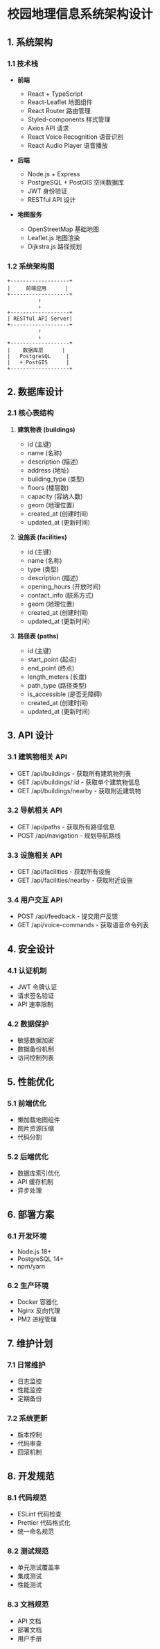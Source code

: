 # 校园地理信息系统架构设计

## 1. 系统架构

### 1.1 技术栈
- **前端**
  - React + TypeScript
  - React-Leaflet 地图组件
  - React Router 路由管理
  - Styled-components 样式管理
  - Axios API 请求
  - React Voice Recognition 语音识别
  - React Audio Player 语音播放

- **后端**
  - Node.js + Express
  - PostgreSQL + PostGIS 空间数据库
  - JWT 身份验证
  - RESTful API 设计

- **地图服务**
  - OpenStreetMap 基础地图
  - Leaflet.js 地图渲染
  - Dijkstra.js 路径规划

### 1.2 系统架构图
```
+-------------------+
|     前端应用      |
+-------------------+
          ↑
          ↓
+-------------------+
| RESTful API Server|
+-------------------+
          ↑
          ↓
+-------------------+
|    数据库层      |
|   PostgreSQL     |
|   + PostGIS      |
+-------------------+
```

## 2. 数据库设计

### 2.1 核心表结构
1. **建筑物表 (buildings)**
   - id (主键)
   - name (名称)
   - description (描述)
   - address (地址)
   - building_type (类型)
   - floors (楼层数)
   - capacity (容纳人数)
   - geom (地理位置)
   - created_at (创建时间)
   - updated_at (更新时间)

2. **设施表 (facilities)**
   - id (主键)
   - name (名称)
   - type (类型)
   - description (描述)
   - opening_hours (开放时间)
   - contact_info (联系方式)
   - geom (地理位置)
   - created_at (创建时间)
   - updated_at (更新时间)

3. **路径表 (paths)**
   - id (主键)
   - start_point (起点)
   - end_point (终点)
   - length_meters (长度)
   - path_type (路径类型)
   - is_accessible (是否无障碍)
   - created_at (创建时间)
   - updated_at (更新时间)

## 3. API 设计

### 3.1 建筑物相关 API
- GET /api/buildings - 获取所有建筑物列表
- GET /api/buildings/:id - 获取单个建筑物信息
- GET /api/buildings/nearby - 获取附近建筑物

### 3.2 导航相关 API
- GET /api/paths - 获取所有路径信息
- POST /api/navigation - 规划导航路线

### 3.3 设施相关 API
- GET /api/facilities - 获取所有设施
- GET /api/facilities/nearby - 获取附近设施

### 3.4 用户交互 API
- POST /api/feedback - 提交用户反馈
- GET /api/voice-commands - 获取语音命令列表

## 4. 安全设计

### 4.1 认证机制
- JWT 令牌认证
- 请求签名验证
- API 速率限制

### 4.2 数据保护
- 敏感数据加密
- 数据备份机制
- 访问控制列表

## 5. 性能优化

### 5.1 前端优化
- 懒加载地图组件
- 图片资源压缩
- 代码分割

### 5.2 后端优化
- 数据库索引优化
- API 缓存机制
- 异步处理

## 6. 部署方案

### 6.1 开发环境
- Node.js 18+
- PostgreSQL 14+
- npm/yarn

### 6.2 生产环境
- Docker 容器化
- Nginx 反向代理
- PM2 进程管理

## 7. 维护计划

### 7.1 日常维护
- 日志监控
- 性能监控
- 定期备份

### 7.2 系统更新
- 版本控制
- 代码审查
- 回滚机制

## 8. 开发规范

### 8.1 代码规范
- ESLint 代码检查
- Prettier 代码格式化
- 统一命名规范

### 8.2 测试规范
- 单元测试覆盖率
- 集成测试
- 性能测试

### 8.3 文档规范
- API 文档
- 部署文档
- 用户手册
